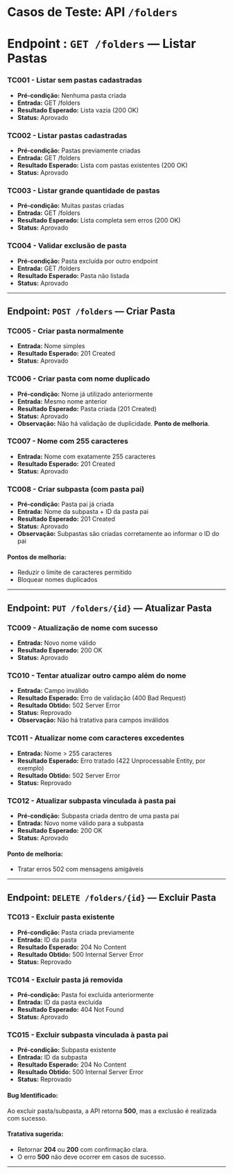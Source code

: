 # Casos de Teste: API `/folders`

# Endpoint : `GET /folders` — Listar Pastas

### TC001 - Listar sem pastas cadastradas

* **Pré-condição:** Nenhuma pasta criada
* **Entrada:** GET /folders
* **Resultado Esperado:** Lista vazia (200 OK)
* **Status:**  Aprovado

### TC002 - Listar pastas cadastradas

* **Pré-condição:** Pastas previamente criadas
* **Entrada:** GET /folders
* **Resultado Esperado:** Lista com pastas existentes (200 OK)
* **Status:**  Aprovado

### TC003 - Listar grande quantidade de pastas

* **Pré-condição:** Muitas pastas criadas
* **Entrada:** GET /folders
* **Resultado Esperado:** Lista completa sem erros (200 OK)
* **Status:**  Aprovado

### TC004 - Validar exclusão de pasta

* **Pré-condição:** Pasta excluída por outro endpoint
* **Entrada:** GET /folders
* **Resultado Esperado:** Pasta não listada
* **Status:**  Aprovado

---

## Endpoint: `POST /folders` — Criar Pasta

### TC005 - Criar pasta normalmente

* **Entrada:** Nome simples
* **Resultado Esperado:** 201 Created
* **Status:**  Aprovado

### TC006 - Criar pasta com nome duplicado

* **Pré-condição:** Nome já utilizado anteriormente
* **Entrada:** Mesmo nome anterior
* **Resultado Esperado:** Pasta criada (201 Created)
* **Status:**  Aprovado
* **Observação:** Não há validação de duplicidade. **Ponto de melhoria**.

### TC007 - Nome com 255 caracteres

* **Entrada:** Nome com exatamente 255 caracteres
* **Resultado Esperado:** 201 Created
* **Status:**  Aprovado

### TC008 - Criar subpasta (com pasta pai)

* **Pré-condição:** Pasta pai já criada
* **Entrada:** Nome da subpasta + ID da pasta pai
* **Resultado Esperado:** 201 Created
* **Status:**  Aprovado
* **Observação:** Subpastas são criadas corretamente ao informar o ID do pai

#### Pontos de melhoria:

* Reduzir o limite de caracteres permitido
* Bloquear nomes duplicados

---

## Endpoint: `PUT /folders/{id}` — Atualizar Pasta

### TC009 - Atualização de nome com sucesso

* **Entrada:** Novo nome válido
* **Resultado Esperado:** 200 OK
* **Status:**  Aprovado

### TC010 - Tentar atualizar outro campo além do nome

* **Entrada:** Campo inválido
* **Resultado Esperado:** Erro de validação (400 Bad Request)
* **Resultado Obtido:** 502 Server Error
* **Status:**  Reprovado
* **Observação:** Não há tratativa para campos inválidos

### TC011 - Atualizar nome com caracteres excedentes

* **Entrada:** Nome > 255 caracteres
* **Resultado Esperado:** Erro tratado (422 Unprocessable Entity, por exemplo)
* **Resultado Obtido:** 502 Server Error
* **Status:**  Reprovado

### TC012 - Atualizar subpasta vinculada à pasta pai

* **Pré-condição:** Subpasta criada dentro de uma pasta pai
* **Entrada:** Novo nome válido para a subpasta
* **Resultado Esperado:** 200 OK
* **Status:**  Aprovado

#### Ponto de melhoria:

* Tratar erros 502 com mensagens amigáveis

---

## Endpoint: `DELETE /folders/{id}` — Excluir Pasta

### TC013 - Excluir pasta existente

* **Pré-condição:** Pasta criada previamente
* **Entrada:** ID da pasta
* **Resultado Esperado:** 204 No Content
* **Resultado Obtido:** 500 Internal Server Error
* **Status:**  Reprovado

### TC014 - Excluir pasta já removida

* **Pré-condição:** Pasta foi excluída anteriormente
* **Entrada:** ID da pasta excluída
* **Resultado Esperado:** 404 Not Found
* **Status:**  Aprovado

### TC015 - Excluir subpasta vinculada à pasta pai

* **Pré-condição:** Subpasta existente
* **Entrada:** ID da subpasta
* **Resultado Esperado:** 204 No Content
* **Resultado Obtido:** 500 Internal Server Error
* **Status:**  Reprovado

#### Bug Identificado:

Ao excluir pasta/subpasta, a API retorna **500**, mas a exclusão é realizada com sucesso.

#### Tratativa sugerida:

* Retornar **204** ou **200** com confirmação clara.
* O erro **500** não deve ocorrer em casos de sucesso.

---
